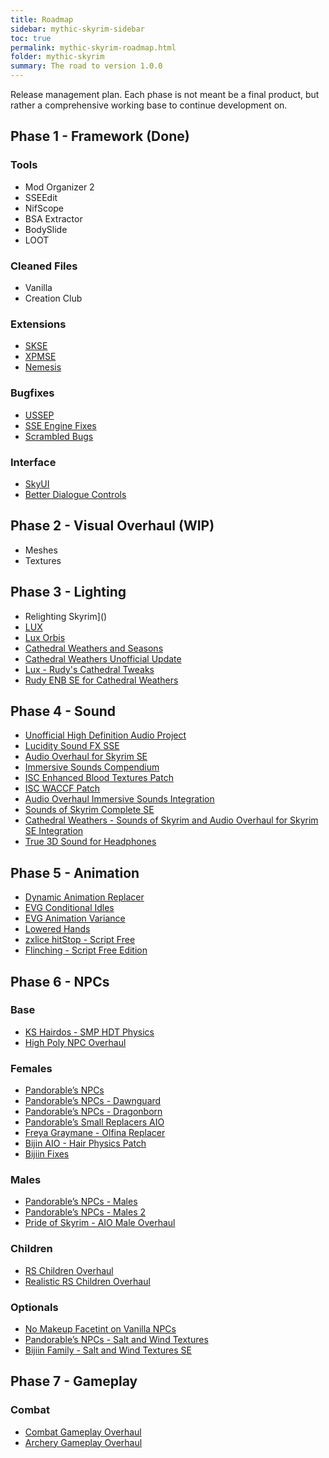```yaml
---
title: Roadmap
sidebar: mythic-skyrim-sidebar
toc: true
permalink: mythic-skyrim-roadmap.html
folder: mythic-skyrim
summary: The road to version 1.0.0
---
```


Release management plan.
Each phase is not meant be a final product, but rather a comprehensive working base to continue development on.


## Phase 1 - Framework (Done)
### Tools
- Mod Organizer 2
- SSEEdit
- NifScope
- BSA Extractor
- BodySlide
- LOOT

### Cleaned Files
- Vanilla
- Creation Club

### Extensions
- [SKSE](https://skse.silverlock.org/)
- [XPMSE](https://www.nexusmods.com/skyrimspecialedition/mods/1988)
- [Nemesis](https://www.nexusmods.com/skyrimspecialedition/mods/33746)

### Bugfixes
- [USSEP](https://www.nexusmods.com/skyrimspecialedition/mods/266)
- [SSE Engine Fixes](https://www.nexusmods.com/skyrimspecialedition/mods/17230)
- [Scrambled Bugs](https://www.nexusmods.com/skyrimspecialedition/mods/43532)

### Interface
- [SkyUI](https://www.nexusmods.com/skyrimspecialedition/mods/12604)
- [Better Dialogue Controls](https://www.nexusmods.com/skyrimspecialedition/mods/1429)


## Phase 2 - Visual Overhaul (WIP)
- Meshes
- Textures


## Phase 3 - Lighting
- Relighting Skyrim]()
- [LUX](https://www.nexusmods.com/skyrimspecialedition/mods/43158?tab=files)
- [Lux Orbis](https://www.nexusmods.com/skyrimspecialedition/mods/56095)
- [Cathedral Weathers and Seasons](https://www.nexusmods.com/skyrimspecialedition/mods/24791)
- [Cathedral Weathers Unofficial Update](https://www.nexusmods.com/skyrimspecialedition/mods/24791?tab=files)
- [Lux - Rudy's Cathedral Tweaks](https://www.nexusmods.com/skyrimspecialedition/mods/24791)
- [Rudy ENB SE for Cathedral Weathers](https://www.nexusmods.com/skyrimspecialedition/mods/39113?tab=files)


## Phase 4 - Sound
- [Unofficial High Definition Audio Project](https://www.nexusmods.com/skyrimspecialedition/mods/18115)
- [Lucidity Sound FX SSE](https://www.nexusmods.com/skyrimspecialedition/mods/1841/)
- [Audio Overhaul for Skyrim SE](https://www.nexusmods.com/skyrimspecialedition/mods/12466)
- [Immersive Sounds Compendium](https://www.nexusmods.com/skyrimspecialedition/mods/523/)
- [ISC Enhanced Blood Textures Patch](https://www.nexusmods.com/skyrimspecialedition/mods/2951/?tab=files)
- [ISC WACCF Patch](https://www.nexusmods.com/skyrimspecialedition/mods/2951/?tab=files)
- [Audio Overhaul Immersive Sounds Integration](https://www.nexusmods.com/skyrimspecialedition/mods/36761)
- [Sounds of Skyrim Complete SE](https://www.nexusmods.com/skyrimspecialedition/mods/8286?tab=files)
- [Cathedral Weathers - Sounds of Skyrim and Audio Overhaul for Skyrim SE Integration](https://www.nexusmods.com/skyrimspecialedition/mods/58071)
- [True 3D Sound for Headphones](https://www.nexusmods.com/skyrimspecialedition/mods/1897/)


## Phase 5 - Animation
- [Dynamic Animation Replacer](https://www.nexusmods.com/skyrimspecialedition/mods/33746)
- [EVG Conditional Idles](https://www.nexusmods.com/skyrimspecialedition/mods/34006)
- [EVG Animation Variance](https://www.nexusmods.com/skyrimspecialedition/mods/38534?tab=files)
- [Lowered Hands](https://www.nexusmods.com/skyrimspeci…)
- [zxlice hitStop - Script Free](https://www.nexusmods.com/skyrimspecialedition/mods/42811)
- [Flinching - Script Free Edition](https://www.nexusmods.com/skyrimspecialedition/mods/42550)


## Phase 6 - NPCs
### Base
- [KS Hairdos - SMP HDT Physics](https://www.nexusmods.com/skyrimspecialedition/mods/31300?tab=files)
- [High Poly NPC Overhaul](https://www.nexusmods.com/skyrimspecialedition/mods/44155)

### Females
- [Pandorable’s NPCs](https://www.nexusmods.com/skyrimspecialedition/mods/19012)
- [Pandorable’s NPCs - Dawnguard](https://www.nexusmods.com/skyrimspecialedition/mods/24135)
- [Pandorable’s NPCs - Dragonborn](https://www.nexusmods.com/skyrimspecialedition/mods/30680?tab=files)
- [Pandorable’s Small Replacers AIO](https://www.nexusmods.com/skyrimspecialedition/mods/45606)
- [Freya Graymane -  Olfina Replacer](https://www.nexusmods.com/skyrimspecialedition/mods/12309)
- [Bijin AIO - Hair Physics Patch](https://www.nexusmods.com/skyrimspecialedition/mods/34930)
- [Bijiin Fixes](https://www.nexusmods.com/skyrimspecialedition/mods/56047?tab=files)

### Males
- [Pandorable’s NPCs - Males](https://www.nexusmods.com/skyrimspecialedition/mods/42043)
- [Pandorable’s NPCs - Males 2](https://www.nexusmods.com/skyrimspecialedition/mods/50617)
- [Pride of Skyrim - AIO Male Overhaul](https://www.nexusmods.com/skyrimspecialedition/mods/48904?tab=files)

### Children
- [RS Children Overhaul](https://www.nexusmods.com/skyrimspecialedition/mods/2650)
- [Realistic RS Children Overhaul](https://www.nexusmods.com/skyrimspecialedition/mods/39359)

### Optionals
- [No Makeup Facetint on Vanilla NPCs](https://www.nexusmods.com/skyrimspecialedition/mods/51036)
- [Pandorable’s NPCs - Salt and Wind Textures](https://www.nexusmods.com/skyrimspecialedition/mods/19450)
- [Bijiin Family - Salt and Wind Textures SE](https://www.nexusmods.com/skyrimspecialedition/mods/17083)


## Phase 7 - Gameplay
### Combat
- [Combat Gameplay Overhaul](https://www.nexusmods.com/skyrimspecialedition/mods/33767)
- [Archery Gameplay Overhaul](https://www.nexusmods.com/skyrimspecialedition/mods/24296)

